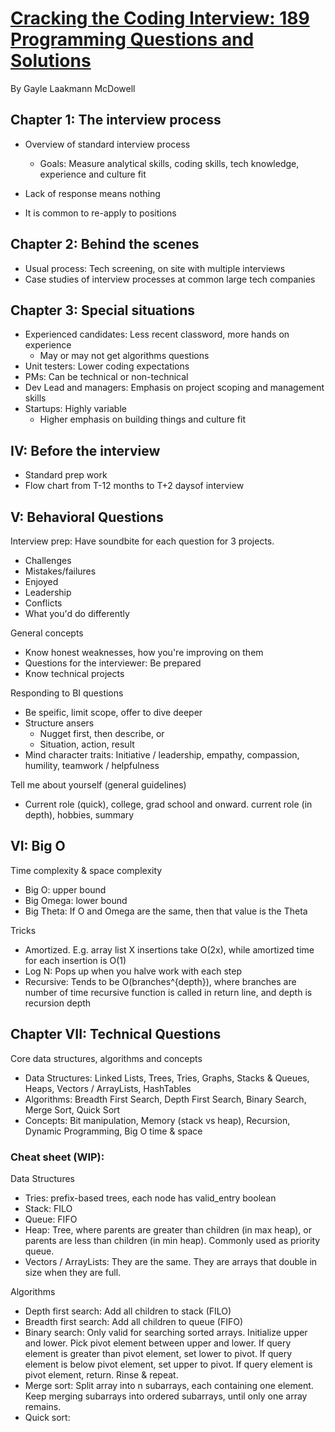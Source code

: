 # [Cracking the Coding Interview: 189 Programming Questions and Solutions](https://www.amazon.com/Cracking-Coding-Interview-Programming-Questions/dp/0984782850/ref=pd_lpo_sbs_14_t_0?_encoding=UTF8&psc=1&refRID=2D8JZV4YGTS2KG4NTWF3&dpID=41XgSiYW7dL&preST=_SY291_BO1,204,203,200_QL40_&dpSrc=detail)

By Gayle Laakmann McDowell

## Chapter 1: The interview process

 - Overview of standard interview process
   - Goals: Measure analytical skills, coding skills, tech knowledge, experience and culture fit

 - Lack of response means nothing
 - It is common to re-apply to positions

## Chapter 2: Behind the scenes

 - Usual process: Tech screening, on site with multiple interviews
 - Case studies of interview processes at common large tech companies

## Chapter 3: Special situations

 - Experienced candidates: Less recent classword, more hands on experience
   - May or may not get algorithms questions
 - Unit testers: Lower coding expectations
 - PMs: Can be technical or non-technical
 - Dev Lead and managers: Emphasis on project scoping and management skills
 - Startups: Highly variable
   - Higher emphasis on building things and culture fit

## IV: Before the interview

 - Standard prep work
 - Flow chart from T-12 months to T+2 daysof interview

## V: Behavioral Questions

Interview prep: Have soundbite for each question for 3 projects.
 - Challenges
 - Mistakes/failures
 - Enjoyed
 - Leadership
 - Conflicts
 - What you'd do differently

General concepts
 - Know honest weaknesses, how you're improving on them
 - Questions for the interviewer: Be prepared
 - Know technical projects

Responding to BI questions

 - Be speific, limit scope, offer to dive deeper
 - Structure ansers
   - Nugget first, then describe, or
   - Situation, action, result
 - Mind character traits: Initiative / leadership, empathy, compassion, humility, teamwork / helpfulness

Tell me about yourself (general guidelines)

 - Current role (quick), college, grad school and onward. current role (in depth), hobbies, summary

## VI: Big O

Time complexity & space complexity

 - Big O: upper bound
 - Big Omega: lower bound
 - Big Theta: If O and Omega are the same, then that value is the Theta

Tricks

 - Amortized. E.g. array list X insertions take O(2x), while amortized time for each insertion is O(1)
 - Log N: Pops up when you halve work with each step
 - Recursive: Tends to be O(branches^{depth}), where branches are number of time recursive function is called in return line, and depth is recursion depth

## Chapter VII: Technical Questions

Core data structures, algorithms and concepts

 - Data Structures: Linked Lists, Trees, Tries, Graphs, Stacks & Queues, Heaps, Vectors / ArrayLists, HashTables
 - Algorithms: Breadth First Search, Depth First Search, Binary Search, Merge Sort, Quick Sort
 - Concepts: Bit manipulation, Memory (stack vs heap), Recursion, Dynamic Programming, Big O time & space

### Cheat sheet (WIP):

Data Structures

 - Tries: prefix-based trees, each node has valid_entry boolean
 - Stack: FILO
 - Queue: FIFO
 - Heap: Tree, where parents are greater than children (in max heap), or parents are less than children (in min heap). Commonly used as priority queue. 
 - Vectors / ArrayLists: They are the same. They are arrays that double in size when they are full. 

Algorithms

 - Depth first search: Add all children to stack (FILO)
 - Breadth first search: Add all children to queue (FIFO)
 - Binary search: Only valid for searching sorted arrays. Initialize upper and lower. Pick pivot element between upper and lower. If query element is greater than pivot element, set lower to pivot. If query element is below pivot element, set upper to pivot. If query element is pivot element, return. Rinse & repeat. 
 - Merge sort: Split array into n subarrays, each containing one element. Keep merging subarrays into ordered subarrays, until only one array remains. 
 - Quick sort: 